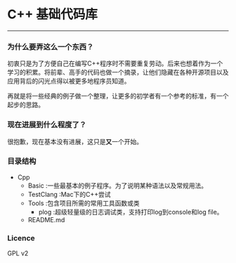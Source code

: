 # C++ 基础代码库
---

### 为什么要弄这么一个东西？

初衷只是为了方便自己在编写C++程序时不需要重复劳动。后来也想着作为一个学习的积累。将前辈、高手的代码也做一个摘录，让他们隐藏在各种开源项目以及应用背后的闪光点得以被更多地程序员知道。

再就是将一些经典的例子做一个整理，让更多的初学者有一个参考的标准，有一个起步的思路。

### 现在进展到什么程度了？

很抱歉，现在基本没有进展，这只是**又**一个开始。

### 目录结构

- Cpp
	- Basic	:一些最基本的例子程序。为了说明某种语法以及常规用法。
	- TestClang :Mac下的C++尝试
	- Tools :包含项目所需的常用工具函数或类
		- plog :超级轻量级的日志调试类，支持打印log到console和log file。
	- README.md

### Licence

GPL v2